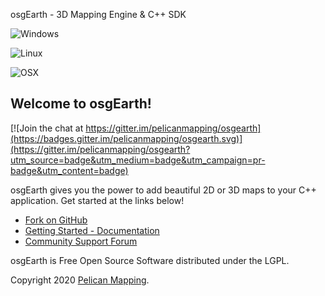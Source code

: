 osgEarth - 3D Mapping Engine & C++ SDK

![Windows](https://github.com/gwaldron/osgearth/workflows/windows-x64-Release/badge.svg)

![Linux](https://github.com/gwaldron/osgearth/workflows/linux-x64/badge.svg)

![OSX](https://github.com/gwaldron/osgearth/workflows/macosx-x64/badge.svg)


## Welcome to osgEarth!

[![Join the chat at https://gitter.im/pelicanmapping/osgearth](https://badges.gitter.im/pelicanmapping/osgearth.svg)](https://gitter.im/pelicanmapping/osgearth?utm_source=badge&utm_medium=badge&utm_campaign=pr-badge&utm_content=badge)

osgEarth gives you the power to add beautiful 2D or 3D maps to your C++ application. Get started at the links below!

* [Fork on GitHub](https://github.com/gwaldron/osgearth)
* [Getting Started - Documentation](http://docs.osgearth.org/en/latest/)
* [Community Support Forum](http://forum.osgearth.org/)

osgEarth is Free Open Source Software distributed under the LGPL.

Copyright 2020 [Pelican Mapping](http://web.pelicanmapping.com/).

